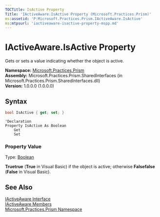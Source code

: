 ```yaml
---
TOCTitle: IsActive Property
Title: 'IActiveAware.IsActive Property (Microsoft.Practices.Prism)'
ms:assetid: 'P:Microsoft.Practices.Prism.IActiveAware.IsActive'
ms:mtpsurl: 'iactiveaware-isactive-property-mspp.md'
---
```


# IActiveAware.IsActive Property

Gets or sets a value indicating whether the object is active.

**Namespace:** [Microsoft.Practices.Prism](/patterns-practices/reference/mspp-namespace)  
**Assembly:** Microsoft.Practices.Prism.SharedInterfaces (in Microsoft.Practices.Prism.SharedInterfaces.dll)  
**Version:** 1.0.0.0 (1.0.0.0)

## Syntax

```C#
bool IsActive { get; set; }
```

```VB
'Declaration
Property IsActive As Boolean
	Get
	Set
```

### Property Value

Type: [Boolean](http://msdn.microsoft.com/en-us/library/a28wyd50)

**Truetrue** (**True** in Visual Basic) if the object is active; otherwise **Falsefalse** (**False** in Visual Basic).

## See Also

[IActiveAware Interface](/patterns-practices/reference/iactiveaware-interface-mspp)  
[IActiveAware Members](/patterns-practices/reference/iactiveaware-members-mspp)  
[Microsoft.Practices.Prism Namespace](/patterns-practices/reference/mspp-namespace)